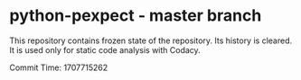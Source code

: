 # python-pexpect - master branch

This repository contains frozen state of the repository.
Its history is cleared. It is used only for static code
analysis with Codacy.

Commit Time: 1707715262